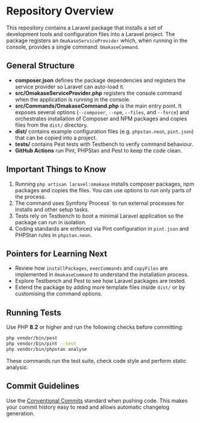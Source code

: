 # Repository Overview

This repository contains a Laravel package that installs a set of development tools and configuration files into a Laravel project. The package registers an `OmakaseServiceProvider` which, when running in the console, provides a single command: `OmakaseCommand`.

## General Structure

- **composer.json** defines the package dependencies and registers the service provider so Laravel can auto-load it.
- **src/OmakaseServiceProvider.php** registers the console command when the application is running in the console.
- **src/Commands/OmakaseCommand.php** is the main entry point. It exposes several options (`--composer`, `--npm`, `--files`, and `--force`) and orchestrates installation of Composer and NPM packages and copies files from the `dist/` directory.
- **dist/** contains example configuration files (e.g. `phpstan.neon`, `pint.json`) that can be copied into a project.
- **tests/** contains Pest tests with Testbench to verify command behaviour.
- **GitHub Actions** run Pint, PHPStan and Pest to keep the code clean.

## Important Things to Know

1. Running `php artisan laravel:omakase` installs composer packages, npm packages and copies the files. You can use options to run only parts of the process.
2. The command uses Symfony\`Process` to run external processes for installs and other setup tasks.
3. Tests rely on Testbench to boot a minimal Laravel application so the package can run in isolation.
4. Coding standards are enforced via Pint configuration in `pint.json` and PHPStan rules in `phpstan.neon`.

## Pointers for Learning Next

- Review how `installPackages`, `execCommands` and `copyFiles` are implemented in `OmakaseCommand` to understand the installation process.
- Explore Testbench and Pest to see how Laravel packages are tested.
- Extend the package by adding more template files inside `dist/` or by customising the command options.

## Running Tests

Use PHP **8.2** or higher and run the following checks before committing:

```bash
php vendor/bin/pest
php vendor/bin/pint --test
php vendor/bin/phpstan analyse
```

These commands run the test suite, check code style and perform static analysis.

## Commit Guidelines

Use the [Conventional Commits](https://www.conventionalcommits.org/en/v1.0.0/#summary) standard when pushing code. This makes your commit history easy to read and allows automatic changelog generation.

